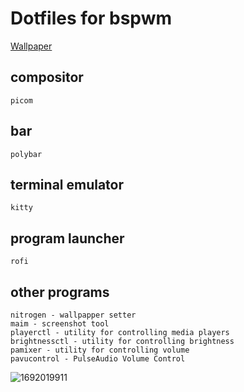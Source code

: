 # Dotfiles for bspwm
[Wallpaper](https://github.com/saint49g/dotfiles-arch-bspwm/blob/main/0225.jpg)
## compositor
```
picom
```
## bar
```
polybar
```
## terminal emulator
```
kitty
```
## program launcher
```
rofi
```

## other programs 
```
nitrogen - wallpapper setter
maim - screenshot tool
playerctl - utility for controlling media players 
brightnessctl - utility for controlling brightness
pamixer - utility for controlling volume
pavucontrol - PulseAudio Volume Control
```


![1692019911](https://github.com/saint49g/dotfiles-arch-bspwm/assets/131678603/4712e522-c415-4c35-99b1-a8b5156a8eb2)

